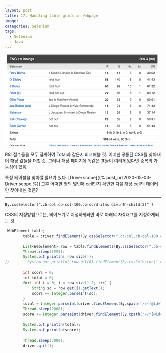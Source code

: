 ```yaml
---
layout: post
title: 17. Handling table grids in Webpage
image:
categories: Selenium
tags:
  - Selenium
  - Java
---
```




![](/assets/images/posts/Selenium/HowToHandleTableGridInWebpage01.png)

R의 점수들을 모두 집계하여  Total과 같은지 비교해볼 것.
어떠한 공통된 CSS를 찾아내어 해당 값들을 더할 것.
그러나 해당 페이지에 똑같은 표들이 여러개 있다면 중복의 가능성이 있음.

특정 테이블을 찾아낼 필요가 있다. [Driver scope]({% post_url 2020-05-03-Driver scope %})
그후 어떠한 행의 몇번째 cell인지 확인한 다음 해당 cell의 데이터만 찾아내는 것은?

- - - -
`By.cssSelector(".cb-col.cb-col-100.cb-scrd-itms div:nth-child(3)" )`

CSS의 지정방법으로는, 띄어쓰기로 지정하게되면 바로 아래의 자식태그를 지정하게되는 것.

```java
 WebElement table;
        table = driver.findElement(By.cssSelector(".cb-col.cb-col-100.cb-ltst-wgt-hdr"));

        List<WebElement> row = table.findElements(By.cssSelector(".cb-col.cb-col-100.cb-scrd-itms div:nth-child(3)" ));
        Thread.sleep(3000);
        System.out.println( row.size());
//        System.out.println( row.get(0).findElement(By.cssSelector(".cb-col.cb-col-8.text-right.text-bold")).getText());

        int score = 0;
        int total = 0;
        for( int i = 0; i < row.size()-2; i++) {
            String sc = row.get(i).getText();
            score += Integer.parseInt(sc);
        }
        total = Integer.parseInt(driver.findElement(By.xpath("//*[@id=\"innings_1\"]/div[1]/div[13]/div[2]")).getText());
        Thread.sleep(2000);
        score += Integer.parseInt(driver.findElement(By.xpath("//*[@id=\"innings_1\"]/div[1]/div[12]/div[2]")).getText());

        System.out.println(total);
        System.out.println(score);

        Thread.sleep(3000);
        driver.quit();
```






